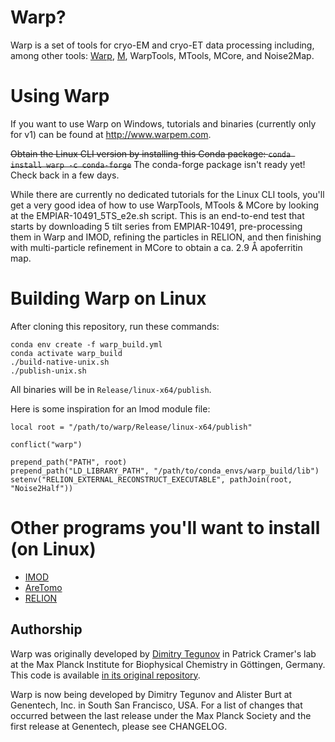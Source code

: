 # Warp?

Warp is a set of tools for cryo-EM and cryo-ET data processing including, among other tools: [Warp](https://doi.org/10.1038/s41592-019-0580-y), [M](https://doi.org/10.1038/s41592-020-01054-7), WarpTools, MTools, MCore, and Noise2Map.

# Using Warp

If you want to use Warp on Windows, tutorials and binaries (currently only for v1) can be found at http://www.warpem.com.

~~Obtain the Linux CLI version by installing this Conda package: `conda install warp -c conda-forge`~~ The conda-forge package isn't ready yet! Check back in a few days.

While there are currently no dedicated tutorials for the Linux CLI tools, you'll get a very good idea of how to use WarpTools, MTools & MCore by looking at the EMPIAR-10491_5TS_e2e.sh script. This is an end-to-end test that starts by downloading 5 tilt series from EMPIAR-10491, pre-processing them in Warp and IMOD, refining the particles in RELION, and then finishing with multi-particle refinement in MCore to obtain a ca. 2.9 Å apoferritin map.

# Building Warp on Linux

After cloning this repository, run these commands:
```
conda env create -f warp_build.yml
conda activate warp_build
./build-native-unix.sh
./publish-unix.sh
```
All binaries will be in `Release/linux-x64/publish`.

Here is some inspiration for an lmod module file:
```
local root = "/path/to/warp/Release/linux-x64/publish"

conflict("warp")

prepend_path("PATH", root)
prepend_path("LD_LIBRARY_PATH", "/path/to/conda_envs/warp_build/lib")
setenv("RELION_EXTERNAL_RECONSTRUCT_EXECUTABLE", pathJoin(root, "Noise2Half"))
```

# Other programs you'll want to install (on Linux)

- [IMOD](https://bio3d.colorado.edu/imod/)
- [AreTomo](https://github.com/czimaginginstitute/AreTomo2)
- [RELION](https://github.com/3dem/relion)

## Authorship

Warp was originally developed by [Dimitry Tegunov](mailto:tegunov@gmail.com) in Patrick Cramer's lab at the Max Planck Institute for Biophysical Chemistry in Göttingen, Germany. This code is available [in its original repository](https://github.com/cramerlab/warp).

Warp is now being developed by Dimitry Tegunov and Alister Burt at Genentech, Inc. in South San Francisco, USA. For a list of changes that occurred between the last release under the Max Planck Society and the first release at Genentech, please see CHANGELOG.
